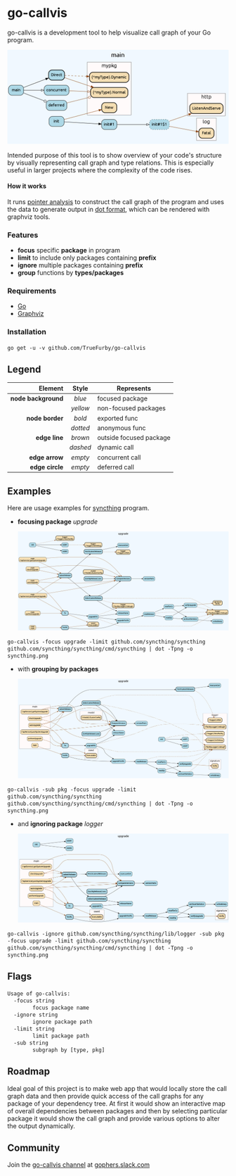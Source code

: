 # go-callvis

go-callvis is a development tool to help visualize call graph of your Go program.

![example](images/main.png)

Intended purpose of this tool is to show overview of your code's structure by visually representing call graph and type relations. This is especially useful in larger projects where the complexity of the code rises.

#### How it works

It runs [pointer analysis](https://godoc.org/golang.org/x/tools/go/pointer) to construct the call graph of the program and uses the data to generate output in [dot format](http://www.graphviz.org/content/dot-language), which can be rendered with graphviz tools.

### Features

- **focus** specific **package** in program
- **limit** to include only packages containing **prefix**
- **ignore** multiple packages containing **prefix**
- **group** functions by **types/packages**

### Requirements

* [Go](https://golang.org/dl/)
* [Graphviz](http://www.graphviz.org/Download..php)

### Installation

`go get -u -v github.com/TrueFurby/go-callvis`

## Legend

Element             | Style    | Represents
------------------: | :------: | -----------
__node background__ |  _blue_  | focused package
                    | _yellow_ | non-focused packages
    __node border__ |  _bold_  | exported func
                    | _dotted_ | anonymous func
      __edge line__ | _brown_  | outside focused package
                    | _dashed_ | dynamic call
     __edge arrow__ | _empty_  | concurrent call
    __edge circle__ | _empty_  | deferred call

## Examples

Here are usage examples for [syncthing](https://github.com/syncthing/syncthing) program.

+ **focusing package** _upgrade_

  ![syncthing example output](images/syncthing.png)
```
go-callvis -focus upgrade -limit github.com/syncthing/syncthing github.com/syncthing/syncthing/cmd/syncthing | dot -Tpng -o syncthing.png
```

+ with **grouping by packages**

  ![syncthing example output pkg](images/syncthing_pkg.png)
```
go-callvis -sub pkg -focus upgrade -limit github.com/syncthing/syncthing github.com/syncthing/syncthing/cmd/syncthing | dot -Tpng -o syncthing.png
```

+ and **ignoring package** _logger_

  ![syncthing example output ignore](images/syncthing_ignore.png)
```
go-callvis -ignore github.com/syncthing/syncthing/lib/logger -sub pkg -focus upgrade -limit github.com/syncthing/syncthing github.com/syncthing/syncthing/cmd/syncthing | dot -Tpng -o syncthing.png
```

## Flags

```
Usage of go-callvis:
  -focus string
    	focus package name
  -ignore string
    	ignore package path
  -limit string
    	limit package path
  -sub string
    	subgraph by [type, pkg]
```

## Roadmap

Ideal goal of this project is to make web app that would locally store the call graph data and then provide quick access of the call graphs for any package of your dependency tree. At first it would show an interactive map of overall dependencies between packages and then by selecting particular package it would show the call graph and provide various options to alter the output dynamically.

## Community

Join the [go-callvis channel](https://gophers.slack.com/archives/go-callvis) at [gophers.slack.com](http://gophers.slack.com)
